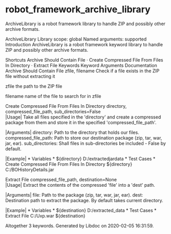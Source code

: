 # robot_framework_archive_library
ArchiveLibrary is a robot framework library to handle ZIP and possibly other archive formats.

ArchiveLibrary
Library scope:	global
Named arguments:	supported
Introduction
ArchiveLibrary is a robot framework keyword library to handle ZIP and possibly other archive formats.

Shortcuts
Archive Should Contain File · Create Compressed File From Files In Directory · Extract File
Keywords
Keyword	Arguments	Documentation
Archive Should Contain File	zfile, filename	
Check if a file exists in the ZIP file without extracting it

zfile the path to the ZIP file

filename name of the file to search for in zfile

Create Compressed File From Files In Directory	directory, compressed_file_path, sub_directories=False	
|Usage| Take all files specified in the 'directory' and create a compressed package from them and store it in the specified 'compressed_file_path'.

|Arguments| directory: Path to the directory that holds our files. compressed_file_path: Path to store our destination package (zip, tar, war, jar, ear). sub_directories: Shall files in sub-directories be included - False by default.

|Example| * Variables * ${directory} D:/extractedjardata * Test Cases * Create Compressed File From Files In Directory ${directory} C:/BOHistoryDetails.jar

Extract File	compressed_file_path, destination=None	
|Usage| Extract the contents of the compressed 'file' into a 'dest' path.

|Arguments| file: Path to the package (zip, tar, war, jar, ear). dest: Destination path to extract the package. By default takes current directory.

|Example| * Variables * ${destination} D:/extracted_data * Test Cases * Extract File C:/Uxp.war ${destination}

Altogether 3 keywords. 
Generated by Libdoc on 2020-02-05 16:31:59.

